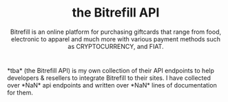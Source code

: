 <div align="center">
<h1> the Bitrefill API </h1>
Bitrefill is an online platform for purchasing giftcards that range from food, electronic to apparel and much more with various payment methods such as CRYPTOCURRENCY, and FIAT.
</div>

#
<div>
*tba* (the Bitrefill API) is my own collection of their API endpoints to help developers & resellers to integrate Bitrefill to their sites. I have collected over *NaN* api endpoints and written over *NaN* lines of documentation for them. 
</div>
